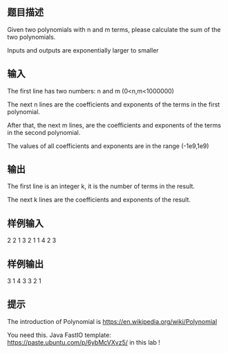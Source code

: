 ## 题目描述
Given two polynomials with n and m terms, please calculate the sum of the two polynomials.

Inputs and outputs are exponentially larger to smaller


## 输入

The first line has two numbers: n and m (0<n,m<1000000)

The next n lines are the coefficients and exponents of the terms in the first polynomial.

After that, the next m lines, are the coefficients and exponents of the terms in the second polynomial.

The values of all coefficients and exponents are in the range (-1e9,1e9)



## 输出

The first line is an integer k, it is the number of terms in the result.

The next k lines are the coefficients and exponents of the result.



## 样例输入
2 2
1 3
2 1
1 4
2 3
## 样例输出
3
1 4
3 3
2 1
## 提示

The introduction of Polynomial is https://en.wikipedia.org/wiki/Polynomial


You need this. Java FastIO template: https://paste.ubuntu.com/p/6ybMcVXvz5/ in this lab !
